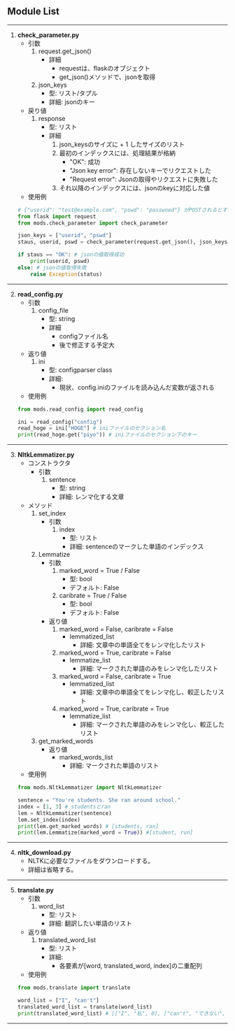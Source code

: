 ## Module List
---

1. **check_parameter.py**
    - 引数
        1. request.get_json()
            - 詳細
                - requestは、flaskのオブジェクト
                - get_json()メソッドで、jsonを取得
        2. json_keys
            - 型: リスト/タプル
            - 詳細: jsonのキー
    - 戻り値
        1. response
            - 型: リスト
            - 詳細
                1. json_keysのサイズに + 1 したサイズのリスト
                2. 最初のインデックスには、処理結果が格納
                    - "OK": 成功
                    - "Json key error": 存在しないキーでリクエストした
                    - "Request error": Jsonの取得やリクエストに失敗した
                3. それ以降のインデックスには、jsonのkeyに対応した値
    - 使用例
    ``` python
    # {"userid": "test@example.com", "pswd": "passwoed"} がPOSTされるとする
    from flask import request
    from mods.check_parameter import check_parameter

    json_keys = ["userid", "pswd"]
    staus, userid, pswd = check_parameter(request.get_json(), json_keys)
    
    if staus == "OK": # jsonの値取得成功
        print(userid, pswd)
    else: # jsonの値取得失敗
        raise Exception(status)
    ```
---

2. **read_config.py**
    - 引数
        1. config_file
            - 型: string
            - 詳細
                - configファイル名
                - 後で修正する予定大
    - 返り値
        1. ini
            - 型: configparser class
            - 詳細:
                - 現状、config.iniのファイルを読み込んだ変数が返される
    - 使用例
    ``` python
    from mods.read_config import read_config

    ini = read_config("config")
    read_hoge = ini["HOGE"] # iniファイルのセクション名
    print(read_hoge.get("piyo")) # iniファイルのセクション下のキー
    ```

---

3. **NltkLemmatizer.py**
    - コンストラクタ
        - 引数
            1. sentence
                - 型: string
                - 詳細: レンマ化する文章
    - メソッド
        1. set_index
            - 引数
                1. index
                    - 型: リスト
                    - 詳細: sentenceのマークした単語のインデックス
        2. Lemmatize
            - 引数
                1. marked_word = True / False
                    - 型: bool
                    - デフォルト: False
                2. caribrate = True / False
                    - 型: bool
                    - デフォルト: False
            - 返り値
                1. marked_word = False, caribrate = False
                    - lemmatized_list
                        - 詳細: 文章中の単語全てをレンマ化したリスト
                2. marked_word = True, caribrate = False
                    - lemmatize_list
                        - 詳細: マークされた単語のみをレンマ化したリスト
                3. marked_word = False, caribrate = True
                    - lemmatized_list
                        - 詳細: 文章中の単語全てをレンマ化し、較正したリスト
                4. marked_word = True, caribrate = True
                    - lemmatize_list
                        - 詳細: マークされた単語のみをレンマ化し、較正したリスト
        3. get_marked_words
            - 返り値
                - marked_words_list
                    - 詳細: マークされた単語のリスト
    - 使用例
    ``` python
    from mods.NltkLemmatizer import NltkLemmatizer

    sentence = "You're students. She ran around school."
    index = [1, 3] # studentsとran
    lem = NltkLemmatizer(sentence)
    lem.set_index(index)
    print(lem.get_marked_words) # [students, ran]
    print(lem.Lemmatize(marked_word = True)) #[student, run]
    ```

---

4. **nltk_download.py**
    - NLTKに必要なファイルをダウンロードする。
    - 詳細は省略する。

---

5. **translate.py**
    - 引数
        1. word_list
            - 型: リスト
            - 詳細: 翻訳したい単語のリスト
    - 返り値
        1. translated_word_list
            - 型: リスト
            - 詳細:
                - 各要素が[word, translated_word, index]の二重配列
    - 使用例
    ``` python
    from mods.translate import translate

    word_list = ["I", "can't"]
    translated_word_list = translate(word_list)
    print(translated_word_list) # [["I", "私", 0], ["can't", "できない", 1]]

---